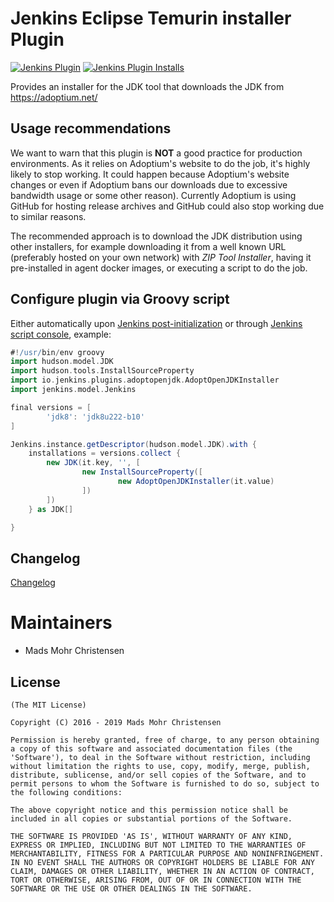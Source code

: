 Jenkins Eclipse Temurin installer Plugin
=====================================

[![Jenkins Plugin](https://img.shields.io/jenkins/plugin/v/adoptopenjdk.svg)](https://plugins.jenkins.io/adoptopenjdk)
[![Jenkins Plugin Installs](https://img.shields.io/jenkins/plugin/i/adoptopenjdk.svg?color=blue)](https://plugins.jenkins.io/adoptopenjdk)

Provides an installer for the JDK tool that downloads the JDK from https://adoptium.net/

Usage recommendations
---------------------

We want to warn that this plugin is **NOT** a good practice for production environments. As it relies on
Adoptium's website to do the job, it's highly likely to stop working. It could happen because Adoptium's website
changes or even if Adoptium bans our downloads due to excessive bandwidth usage or some other reason).
Currently Adoptium is using GitHub for hosting release archives and GitHub could also stop working due to similar
reasons.

The recommended approach is to download the JDK distribution using other installers, for example downloading it from a
well known URL (preferably hosted on your own network) with _ZIP Tool Installer_, having it pre-installed in agent
docker images, or executing a script to do the job.

Configure plugin via Groovy script
---------
Either automatically upon [Jenkins post-initialization](https://wiki.jenkins.io/display/JENKINS/Post-initialization+script) or through [Jenkins script console](https://wiki.jenkins.io/display/JENKINS/Jenkins+Script+Console), example:

```groovy
#!/usr/bin/env groovy
import hudson.model.JDK
import hudson.tools.InstallSourceProperty
import io.jenkins.plugins.adoptopenjdk.AdoptOpenJDKInstaller
import jenkins.model.Jenkins

final versions = [
        'jdk8': 'jdk8u222-b10'
]

Jenkins.instance.getDescriptor(hudson.model.JDK).with {
    installations = versions.collect {
        new JDK(it.key, '', [
                new InstallSourceProperty([
                        new AdoptOpenJDKInstaller(it.value)
                ])
        ])
    } as JDK[]

}
```


Changelog
---------
[Changelog](CHANGELOG.md)

Maintainers
===========

* Mads Mohr Christensen

License
-------

	(The MIT License)

	Copyright (C) 2016 - 2019 Mads Mohr Christensen

	Permission is hereby granted, free of charge, to any person obtaining
	a copy of this software and associated documentation files (the
	'Software'), to deal in the Software without restriction, including
	without limitation the rights to use, copy, modify, merge, publish,
	distribute, sublicense, and/or sell copies of the Software, and to
	permit persons to whom the Software is furnished to do so, subject to
	the following conditions:

	The above copyright notice and this permission notice shall be
	included in all copies or substantial portions of the Software.

	THE SOFTWARE IS PROVIDED 'AS IS', WITHOUT WARRANTY OF ANY KIND,
	EXPRESS OR IMPLIED, INCLUDING BUT NOT LIMITED TO THE WARRANTIES OF
	MERCHANTABILITY, FITNESS FOR A PARTICULAR PURPOSE AND NONINFRINGEMENT.
	IN NO EVENT SHALL THE AUTHORS OR COPYRIGHT HOLDERS BE LIABLE FOR ANY
	CLAIM, DAMAGES OR OTHER LIABILITY, WHETHER IN AN ACTION OF CONTRACT,
	TORT OR OTHERWISE, ARISING FROM, OUT OF OR IN CONNECTION WITH THE
	SOFTWARE OR THE USE OR OTHER DEALINGS IN THE SOFTWARE.
